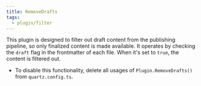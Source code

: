 ```yaml
---
title: RemoveDrafts
tags:
  - plugin/filter
---
```


This plugin is designed to filter out draft content from the publishing pipeline, so only finalized content is made available. It operates by checking the `draft` flag in the frontmatter of each file. When it's set to `true`, the content is filtered out.

- To disable this functionality, delete all usages of `Plugin.RemoveDrafts()` from `quartz.config.ts`.